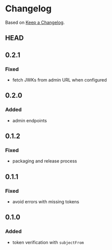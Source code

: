 # Changelog

Based on [Keep a Changelog](https://keepachangelog.com/en/1.0.0/).

## HEAD

## 0.2.1

### Fixed

- fetch JWKs from admin URL when configured

## 0.2.0

### Added

- admin endpoints

## 0.1.2

### Fixed

- packaging and release process

## 0.1.1

### Fixed

- avoid errors with missing tokens

## 0.1.0

### Added

- token verification with `subjectFrom`
